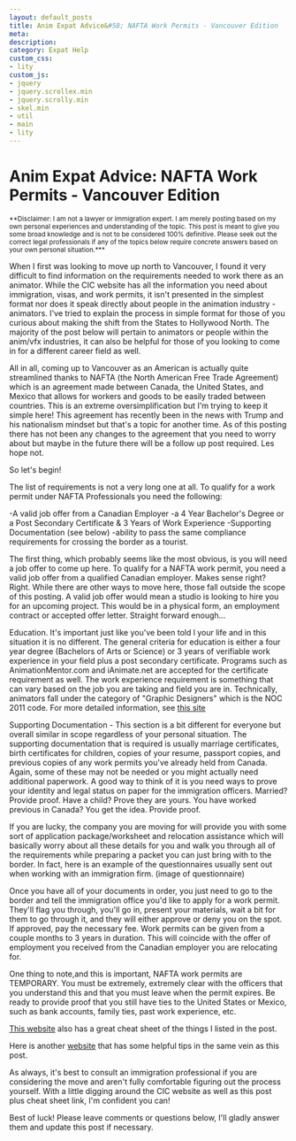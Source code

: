 ```yaml
---
layout: default_posts
title: Anim Expat Advice&#58; NAFTA Work Permits - Vancouver Edition
meta: 
description: 
category: Expat Help
custom_css:
- lity
custom_js:
- jquery
- jquery.scrollex.min
- jquery.scrolly.min
- skel.min
- util
- main
- lity
---
```

<h1 class="major">Anim Expat Advice: NAFTA Work Permits - Vancouver Edition</h1>
<sub>**Disclaimer: I am not a lawyer or immigration expert. I am merely posting based on my own personal experiences and understanding of the topic. This post is meant to give you some broad knowledge and is not to be considered 100% definitive. Please seek out the correct legal professionals if any of the topics below require concrete answers based on your own personal situation.***</sub>


When I first was looking to move up north to Vancouver, I found it very difficult to find information on the requirements needed to work there as an animator. While the CIC website has all the information you need about immigration, visas, and work permits, it isn't presented in the simplest format nor does it speak directly about people in the animation industry - animators. I've tried to explain the process in simple format for those of you curious about making the shift from the States to Hollywood North. The majority of the post below will pertain to animators or people within the anim/vfx industries, it can also be helpful for those of you looking to come in for a different career field as well.

All in all, coming up to Vancouver as an American is actually quite streamlined thanks to NAFTA (the North American Free Trade Agreement) which is an agreement made between Canada, the United States, and Mexico that allows for workers and goods to be easily traded between countries. This is an extreme oversimplification but I'm trying to keep it simple here! This agreement has recently been in the news with Trump and his nationalism mindset but that's a topic for another time. As of this posting there has not been any changes to the agreement that you need to worry about but maybe in the future there will be a follow up post required. Les hope not.


So let's begin!

The list of requirements is not a very long one at all. To qualify for a work permit under NAFTA Professionals you need the following:

-A valid job offer from a Canadian Employer 
-a 4 Year Bachelor's Degree or a Post Secondary Certificate & 3 Years of Work Experience
-Supporting Documentation (see below)
-ability to pass the same compliance requirements for crossing the border as a tourist. 

The first thing, which probably seems like the most obvious, is you will need a job offer to come up here. To qualify for a NAFTA work permit, you need a valid job offer from a qualified Canadian employer. Makes sense right? Right. While there are other ways to move here, those fall outside the scope of this posting. A valid job offer would mean a studio is looking to hire you for an upcoming project. This would be in a physical form, an employment contract or accepted offer letter. Straight forward enough...

Education. It's important just like you've been told l your life and in this situation it is no different. The general criteria for education is either a four year degree (Bachelors of Arts or Science) or 3 years of verifiable work experience in your field plus a post secondary certificate. Programs such as AnimationMentor.com and iAnimate.net are accepted for the certificate requirement as well. The work experience requirement is something that can vary based on the job you are taking and field you are in. Technically, animators fall under the category of "Graphic Designers" which is the NOC 2011 code. For more detailed information, see [this site](http://www23.statcan.gc.ca/imdb/p3VD.pl?Function=getVD&TVD=122372&CVD=122376&CPV=5241&CST=01012011&CLV=4&MLV=4)
 
Supporting Documentation - This section is a bit different for everyone but overall similar in scope regardless of your personal situation. The supporting documentation that is required is usually marriage certificates, birth certificates for children, copies of your resume, passport copies, and previous copies of any work permits you've already held from Canada. Again, some of these may not be needed or you might actually need additional paperwork. A good way to think of it is you need ways to prove your identity and legal status on paper for the immigration officers. Married? Provide proof. Have a child? Prove they are yours. You have worked previous in Canada? You get the idea. Provide proof. 

If you are lucky, the company you are moving for will provide you with some sort of application package/worksheet and relocation assistance which will basically worry about all these details for you and walk you through all of the requirements while preparing a packet you can just bring with to the border. In fact, here is an example of the questionnaires usually sent out when working with an immigration firm. (image of questionnaire)

Once you have all of your documents in order, you just need to go to the border and tell the immigration office you'd like to apply for a work permit. They'll flag you through, you'll go in, present your materials, wait a bit for them to go through it, and they will either approve or deny you on the spot. If approved, pay the necessary fee. Work permits can be given from a couple months to 3 years in duration. This will coincide with the offer of employment you received from the Canadian employer you are relocating for.

One thing to note,and this is important, NAFTA work permits are TEMPORARY.  You must be extremely, extremely clear with the officers that you understand this and that you must leave when the permit expires. Be ready to provide proof that you still have ties to the United States or Mexico, such as bank accounts, family ties, past work experience, etc. 

[This website](http://www.canadavisa.com/nafta-professionals.html) also has a great cheat sheet of the things I listed in the post. 

Here is another [website](http://immigrationcanada.pro/immigrate/7-keys-getting-nafta-work-permit-professional/) that has some helpful tips in the same vein as this post.

As always, it's best to consult an immigration professional if you are considering the move and aren't fully comfortable figuring out the process yourself. With a little digging around the CIC website as well as this post plus cheat sheet link, I'm confident you can!

Best of luck! Please leave comments or questions below, I'll gladly answer them and update this post if necessary.

